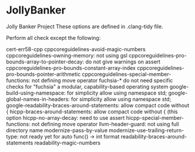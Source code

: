 # JollyBanker
Jolly Banker Project
These options are defined in .clang-tidy file.

Perform all check except the following:

cert-err58-cpp
cppcoreguidelines-avoid-magic-numbers
cppcoreguidelines-owning-memory: not using gsl
cppcoreguidelines-pro-bounds-array-to-pointer-decay: do not give warnings on assert
cppcoreguidelines-pro-bounds-constant-array-index
cppcoreguidelines-pro-bounds-pointer-arithmetic
cppcoreguidelines-special-member-functions: not defining move operator
fuchsia-* do not need specific checks for "fuchsia" a modular, capability-based operating system
google-build-using-namespace: for simplicity allow using namespace std;
google-global-names-in-headers: for simplicity allow using namespace std;
google-readability-braces-around-statements: allow compact code without {
hicpp-braces-around-statements: allow compact code without { (this option
hicpp-no-array-decay: need to use assert
hicpp-special-member-functions: not defining move operator
llvm-header-guard: not using full directory name
modernize-pass-by-value
modernize-use-trailing-return-type: not ready yet for auto func() -> int format
readability-braces-around-statements
readability-magic-numbers

